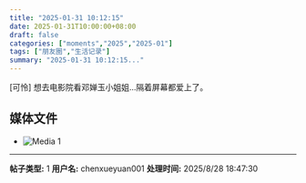 ```yaml
---
title: "2025-01-31 10:12:15"
date: 2025-01-31T10:00:00+08:00
draft: false
categories: ["moments","2025","2025-01"]
tags: ["朋友圈","生活记录"]
summary: "2025-01-31 10:12:15..."
---
```


[可怜] 想去电影院看邓婵玉小姐姐…隔着屏幕都爱上了。

## 媒体文件

- ![Media 1](/Moments/photos/2025-01-31/202501311012150.jpg)

---

**帖子类型:** 1
**用户名:** chenxueyuan001
**处理时间:** 2025/8/28 18:47:30